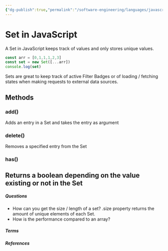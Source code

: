 ```yaml
---
{"dg-publish":true,"permalink":"/software-engineering/languages/javascript/set-in-java-script/","tags":["type/permanent","code/javascript"],"created":"2023-07-17T16:57:49.240-05:00","updated":"2023-09-05T18:20:36.037-05:00"}
---
```


# Set in JavaScript
A Set in JavaScript keeps track of values and only stores unique values. 

```javascript
const arr = [0,1,1,1,2,3]
const set = new Set([...arr])
console.log(set)
```

Sets are great to keep track of active Filter Badges or of loading / fetching states when making requests to external data sources.

## Methods
### add()
Adds an entry in a Set and takes the entry as argument
### delete()
Removes a specified entry from the Set
### has()
Returns a boolean depending on the value existing or not in the Set
 
---
##### Questions
- How can you get the size / length of a set?
  .size property returns the amount of unique elements of each Set.
- How is the performance compared to an array?

##### Terms
<!-- Links to definition pages -->

##### References
<!-- Links to pages not referenced in the content -->